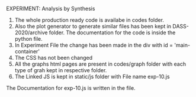 EXPERIMENT: Analysis by Synthesis

1. The whole production ready code is availabe in codes folder.
2. Also the plot generator to generate similar files has been kept in DASS-2020/archive folder. The documentation for the code is inside the python file.
3. In Experiment File the change has been made in the div with id = 'main-container'
4. The CSS has not been changed
5. All the graphs html pages are present in codes/graph folder with each type of grah kept in respective folder.
6. The Linked JS is kept in static/js folder with File name exp-10.js

The Documentation for exp-10.js is written in the file.
